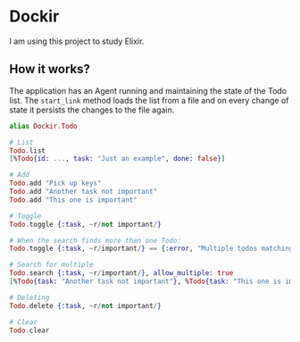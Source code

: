 # Dockir

I am using this project to study Elixir.

## How it works?

The application has an Agent running and maintaining the state of the Todo list. The `start_link` method loads the list from a file and on every change of state it persists the changes to the file again.

```elixir
alias Dockir.Todo

# List
Todo.list
[%Todo{id: ..., task: "Just an example", done: false}]

# Add
Todo.add "Pick up keys"
Todo.add "Another task not important"
Todo.add "This one is important"

# Toggle
Todo.toggle {:task, ~r/not important/}

# When the search finds more than one Todo:
Todo.toggle {:task, ~r/important/} == {:error, "Multiple todos matching the given criteria"}

# Search for multiple
Todo.search {:task, ~r/important/}, allow_multiple: true
[%Todo{task: "Another task not important"}, %Todo{task: "This one is important"}]

# Deleting
Todo.delete {:task, ~r/not important/}

# Clear
Todo.clear
```
